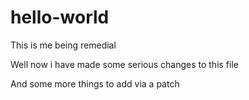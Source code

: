 # hello-world
This is me being remedial

Well now i have made some serious changes to this file

And some more things to add via a patch
